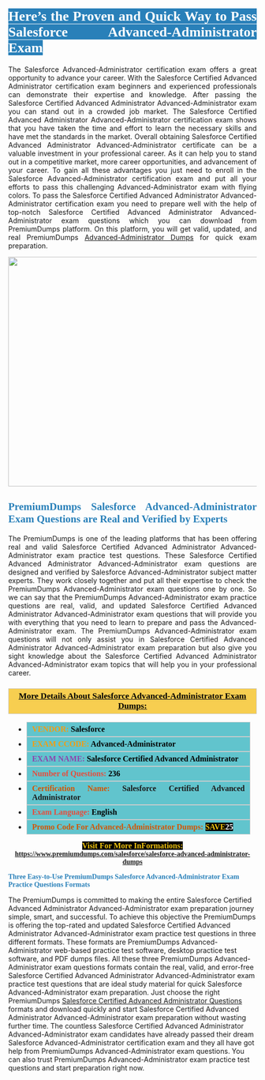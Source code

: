<h1 style="text-align: justify;"><span style="color:#ffffff;"><span style="font-family:Georgia,serif;"><strong><span style="background-color:#2980b9;">Here’s the Proven and Quick Way to Pass Salesforce Advanced-Administrator Exam</span></strong></span></span></h1>

<p style="text-align: justify;">The Salesforce Advanced-Administrator certification exam offers a great opportunity to advance your career. With the Salesforce Certified Advanced Administrator certification exam beginners and experienced professionals can demonstrate their expertise and knowledge. After passing the Salesforce Certified Advanced Administrator Advanced-Administrator exam you can stand out in a crowded job market. The Salesforce Certified Advanced Administrator Advanced-Administrator certification exam shows that you have taken the time and effort to learn the necessary skills and have met the standards in the market. Overall obtaining Salesforce Certified Advanced Administrator Advanced-Administrator certificate can be a valuable investment in your professional career. As it can help you to stand out in a competitive market, more career opportunities, and advancement of your career. To gain all these advantages you just need to enroll in the Salesforce Advanced-Administrator certification exam and put all your efforts to pass this challenging Advanced-Administrator exam with flying colors. To pass the Salesforce Certified Advanced Administrator Advanced-Administrator certification exam you need to prepare well with the help of top-notch Salesforce Certified Advanced Administrator Advanced-Administrator exam questions which you can download from PremiumDumps platform. On this platform, you will get valid, updated, and real PremiumDumps <a href="https://www.premiumdumps.com/salesforce/salesforce-advanced-administrator-dumps">Advanced-Administrator Dumps</a> for quick exam preparation.</p>

<p style="text-align: center;"><a href="https://www.premiumdumps.com/salesforce/salesforce-advanced-administrator-dumps"><img alt="" src="https://i.imgur.com/KJGzbJ2.jpeg" style="width: 700px; height: 465px;" /></a></p>

<h2 style="text-align: justify;"><span style="color:#2980b9;"><span style="font-family:Georgia,serif;"><strong>PremiumDumps Salesforce Advanced-Administrator Exam Questions are Real and Verified by Experts</strong></span></span></h2>

<p style="text-align: justify;">The PremiumDumps is one of the leading platforms that has been offering real and valid Salesforce Certified Advanced Administrator Advanced-Administrator exam practice test questions. These Salesforce Certified Advanced Administrator Advanced-Administrator exam questions are designed and verified by Salesforce Advanced-Administrator subject matter experts. They work closely together and put all their expertise to check the PremiumDumps Advanced-Administrator exam questions one by one. So we can say that the PremiumDumps Advanced-Administrator exam practice questions are real, valid, and updated Salesforce Certified Advanced Administrator Advanced-Administrator exam questions that will provide you with everything that you need to learn to prepare and pass the Advanced-Administrator exam. The PremiumDumps Advanced-Administrator exam questions will not only assist you in Salesforce Certified Advanced Administrator Advanced-Administrator exam preparation but also give you sight knowledge about the Salesforce Certified Advanced Administrator Advanced-Administrator exam topics that will help you in your professional career.</p>

<h3 style="background: #f7ce50; border: 1px solid rgb(204, 204, 204); padding: 5px 10px; text-align: center;"><span style="font-family:Georgia,serif;"><u><u><span style="color:#000000;"><span style="font-size:11pt"><span style="line-height:normal"><b><span style="font-size:13.0pt"><span cambria="">More Details About Salesforce Advanced-Administrator Exam Dumps:</span></span></b></span></span></span></u></u></span></h3>

<ul>
	<li style="margin:0cm 10pt">
	<div style="background:#61c4cd; border: 1px solid rgb(204, 204, 204); padding: 5px 10px; text-align: justify;"><span style="font-family:Georgia,serif;"><span style="font-size:11pt"><span style="line-height:normal"><b><span style="font-size:12.0pt"><span new="" roman="" times=""><span style="color:#f39c12;">VENDOR:</span> <span style="color:#000000;">Salesforce</span></span></span></b></span></span></span></div>
	</li>
	<li style="margin:0cm 10pt">
	<div style="background: #61c4cd; border: 1px solid rgb(204, 204, 204); padding: 5px 10px; text-align: justify;"><span style="font-family:Georgia,serif;"><span style="font-size:11pt"><span style="line-height:normal"><b><span style="font-size:12.0pt"><span new="" roman="" times=""><span style="color:#f39c12;">EXAM CCODE:</span> <span style="color:#000000;">Advanced-Administrator</span></span></span></b></span></span></span></div>
	</li>
	<li style="margin:0cm 10pt">
	<div style="background: #61c4cd; border: 1px solid rgb(204, 204, 204); padding: 5px 10px; text-align: justify;"><span style="font-family:Georgia,serif;"><span style="font-size:11pt"><span style="line-height:normal"><b><span style="font-size:12.0pt"><span new="" roman="" times=""><span style="color:#8e44ad;">EXAM NAME:</span> <span style="color:#000000;">Salesforce Certified Advanced Administrator</span></span></span></b></span></span></span></div>
	</li>
	<li style="margin:0cm 10pt">
	<div style="background: #61c4cd; border: 1px solid rgb(204, 204, 204); padding: 5px 10px;"><span style="font-family:Georgia,serif;"><span style="font-size:11pt"><span style="line-height:normal"><b><span style="font-size:12.0pt"><span new="" roman="" times=""><span style="color:#e74c3c;">Number of Questions:</span><span style="color:#000000;"><span style="color:#f1c40f;"> </span>236</span></span></span></b></span></span></span></div>
	</li>
	<li style="margin:0cm 10pt">
	<div style="background: #61c4cd; border: 1px solid rgb(204, 204, 204); padding: 5px 10px; text-align: justify;"><span style="font-family:Georgia,serif;"><span style="font-size:11pt"><span style="line-height:normal"><b><span style="font-size:12.0pt"><span new="" roman="" times=""><span style="color:#d35400;">Certification Name:</span> Salesforce Certified Advanced Administrator</span></span></b></span></span></span></div>
	</li>
	<li style="margin:0cm 10pt">
	<div style="background: #61c4cd; border: 1px solid rgb(204, 204, 204); padding: 5px 10px; text-align: justify;"><span style="font-family:Georgia,serif;"><span style="font-size:11pt"><span style="line-height:normal"><b><span style="font-size:12.0pt"><span new="" roman="" times=""><span style="color:#e74c3c;">Exam Language:</span> <span style="color:#000000;">English</span></span></span></b></span></span></span></div>
	</li>
	<li style="margin:0cm 10pt">
	<div style="background: #61c4cd; border: 1px solid rgb(204, 204, 204); padding: 5px 10px;"><span style="font-family:Georgia,serif;"><span style="font-size:11pt"><span style="line-height:normal"><b><span style="font-size:12.0pt"><span new="" roman="" times=""><span style="color:#d35400;">Promo Code For Advanced-Administrator Dumps:</span><span style="color:#f1c40f;"> <span style="background-color:#000000;">SAVE</span></span><span style="color:#ffffff;"><span style="background-color:#000000;">25</span></span></span></span></b></span></span></span></div>
	</li>
</ul>

<p style="text-align: center;"><span style="font-family:Georgia,serif;"><strong><span style="font-size:16px;"><span style="color:#f1c40f;"><span style="background-color:#000000;">Visit For More InFormations:</span></span></span> <a href="https://www.premiumdumps.com/salesforce/salesforce-advanced-administrator-dumps">https://www.premiumdumps.com/salesforce/salesforce-advanced-administrator-dumps</a></strong></span></p>

<p><span style="color:#2980b9;"><span style="font-family:Georgia,serif;"><strong><strong><strong>Three Easy-to-Use PremiumDumps Salesforce Advanced-Administrator Exam Practice Questions Formats</strong></strong></strong></span></span></p>

<p>The PremiumDumps is committed to making the entire Salesforce Certified Advanced Administrator Advanced-Administrator exam preparation journey simple, smart, and successful. To achieve this objective the PremiumDumps is offering the top-rated and updated Salesforce Certified Advanced Administrator Advanced-Administrator exam practice test questions in three different formats. These formats are PremiumDumps Advanced-Administrator web-based practice test software, desktop practice test software, and PDF dumps files. All these three PremiumDumps Advanced-Administrator exam questions formats contain the real, valid, and error-free Salesforce Certified Advanced Administrator Advanced-Administrator exam practice test questions that are ideal study material for quick Salesforce Advanced-Administrator exam preparation. Just choose the right PremiumDumps <a href="https://www.premiumdumps.com/salesforce/salesforce-certified-advanced-administrator-dumps">Salesforce Certified Advanced Administrator Questions</a> formats and download quickly and start Salesforce Certified Advanced Administrator Advanced-Administrator exam preparation without wasting further time. The countless Salesforce Certified Advanced Administrator Advanced-Administrator exam candidates have already passed their dream Salesforce Advanced-Administrator certification exam and they all have got help from PremiumDumps Advanced-Administrator exam questions. You can also trust PremiumDumps Advanced-Administrator exam practice test questions and start preparation right now.</p>
